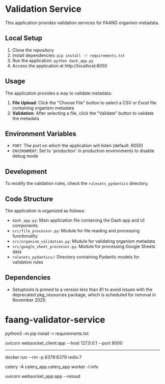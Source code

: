 # Validation Service

This application provides validation services for FAANG organism metadata.

## Local Setup

1. Clone the repository
2. Install dependencies: `pip install -r requirements.txt`
3. Run the application: `python dash_app.py`
4. Access the application at http://localhost:8050

## Usage

The application provides a way to validate metadata:

1. **File Upload**: Click the "Choose File" button to select a CSV or Excel file containing organism metadata
2. **Validation**: After selecting a file, click the "Validate" button to validate the metadata

## Environment Variables

- `PORT`: The port on which the application will listen (default: 8050)
- `ENVIRONMENT`: Set to 'production' in production environments to disable debug mode

## Development

To modify the validation rules, check the `rulesets_pydantics` directory.

## Code Structure

The application is organized as follows:

- `dash_app.py`: Main application file containing the Dash app and UI components
- `src/file_processor.py`: Module for file reading and processing functionality
- `src/organism_validation.py`: Module for validating organism metadata
- `src/google_sheet_processor.py`: Module for processing Google Sheets data
- `rulesets_pydantics/`: Directory containing Pydantic models for validation rules

## Dependencies

- Setuptools is pinned to a version less than 81 to avoid issues with the deprecated pkg_resources package, which is scheduled for removal in November 2025.

# faang-validator-service

python3 -m pip install -r requirements.txt

uvicorn websocket_client:app --host 127.0.0.1 --port 8000

---

docker run --rm -p 6379:6379 redis:7

celery -A celery_app.celery_app worker -l info

uvicorn websocket_app:app --reload
